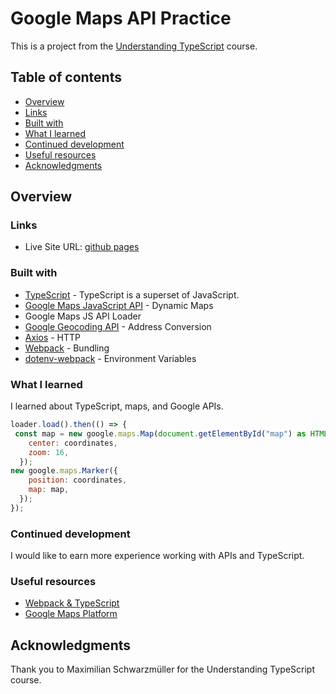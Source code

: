 # Google Maps API Practice

This is a project from the [Understanding TypeScript](https://www.udemy.com/course/understanding-typescript/) course.  

## Table of contents

  - [Overview](#overview)
  - [Links](#links)
  - [Built with](#built-with)
  - [What I learned](#what-i-learned)
  - [Continued development](#continued-development)
  - [Useful resources](#useful-resources)
  - [Acknowledgments](#acknowledgments)
 

## Overview




### Links

- Live Site URL: [github pages](https://emday4prez.github.io/select-and-share-location/)


### Built with

- [TypeScript](https://www.typescriptlang.org/) - TypeScript is a superset of JavaScript.
- [Google Maps JavaScript API](https://developers.google.com/maps/documentation/javascript/overview) - Dynamic Maps
- Google Maps JS API Loader
- [Google Geocoding API](https://developers.google.com/maps/documentation/geocoding/overview) - Address Conversion
- [Axios](https://www.npmjs.com/package/axios) - HTTP
- [Webpack](https://webpack.js.org/) - Bundling
- [dotenv-webpack](https://www.npmjs.com/package/dotenv-webpack) - Environment Variables


### What I learned

I learned about TypeScript, maps, and Google APIs.


```js
loader.load().then(() => {
 const map = new google.maps.Map(document.getElementById("map") as HTMLElement, {
    center: coordinates,
    zoom: 16,
  });
new google.maps.Marker({
    position: coordinates,
    map: map,
  });
});
```


### Continued development

I would like to earn more experience working with APIs and TypeScript.

### Useful resources

- [Webpack & TypeScript](https://webpack.js.org/guides/typescript/#root)
- [Google Maps Platform](https://developers.google.com/maps/) 


## Acknowledgments

Thank you to Maximilian Schwarzmüller for the Understanding TypeScript course. 